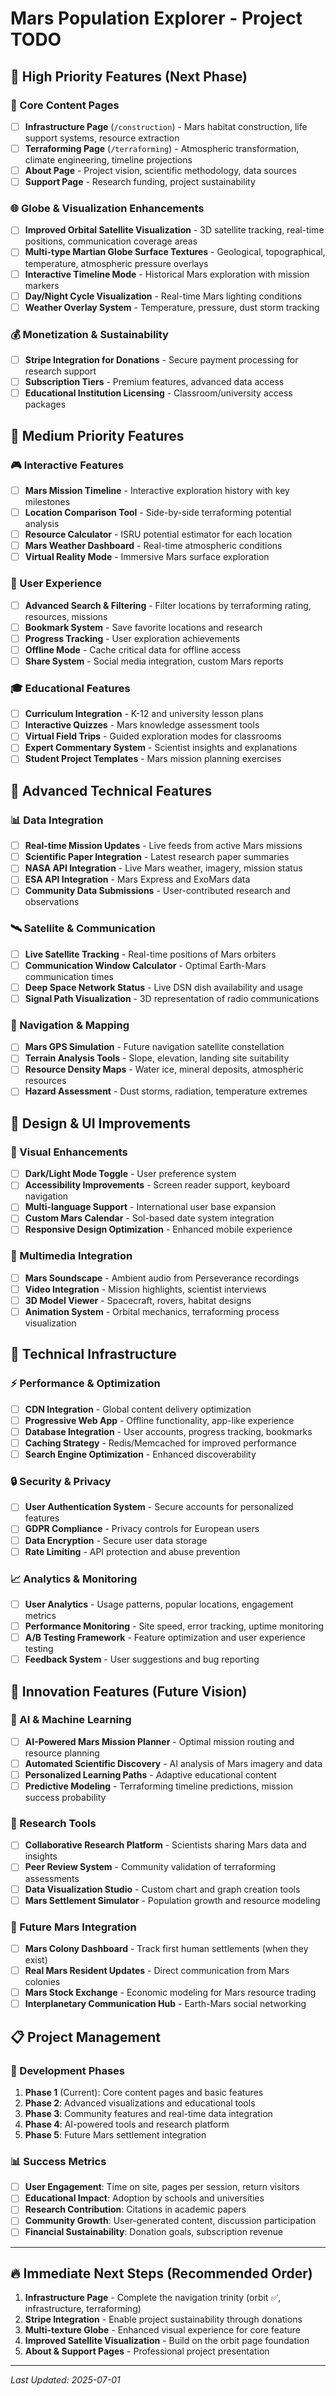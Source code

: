 # Mars Population Explorer - Project TODO

## 🚀 High Priority Features (Next Phase)

### 📄 Core Content Pages
- [ ] **Infrastructure Page** (`/construction`) - Mars habitat construction, life support systems, resource extraction
- [ ] **Terraforming Page** (`/terraforming`) - Atmospheric transformation, climate engineering, timeline projections
- [ ] **About Page** - Project vision, scientific methodology, data sources
- [ ] **Support Page** - Research funding, project sustainability

### 🌐 Globe & Visualization Enhancements
- [ ] **Improved Orbital Satellite Visualization** - 3D satellite tracking, real-time positions, communication coverage areas
- [ ] **Multi-type Martian Globe Surface Textures** - Geological, topographical, temperature, atmospheric pressure overlays
- [ ] **Interactive Timeline Mode** - Historical Mars exploration with mission markers
- [ ] **Day/Night Cycle Visualization** - Real-time Mars lighting conditions
- [ ] **Weather Overlay System** - Temperature, pressure, dust storm tracking

### 💰 Monetization & Sustainability
- [ ] **Stripe Integration for Donations** - Secure payment processing for research support
- [ ] **Subscription Tiers** - Premium features, advanced data access
- [ ] **Educational Institution Licensing** - Classroom/university access packages

## 🎯 Medium Priority Features

### 🎮 Interactive Features
- [ ] **Mars Mission Timeline** - Interactive exploration history with key milestones
- [ ] **Location Comparison Tool** - Side-by-side terraforming potential analysis
- [ ] **Resource Calculator** - ISRU potential estimator for each location
- [ ] **Mars Weather Dashboard** - Real-time atmospheric conditions
- [ ] **Virtual Reality Mode** - Immersive Mars surface exploration

### 📱 User Experience
- [ ] **Advanced Search & Filtering** - Filter locations by terraforming rating, resources, missions
- [ ] **Bookmark System** - Save favorite locations and research
- [ ] **Progress Tracking** - User exploration achievements
- [ ] **Offline Mode** - Cache critical data for offline access
- [ ] **Share System** - Social media integration, custom Mars reports

### 🎓 Educational Features
- [ ] **Curriculum Integration** - K-12 and university lesson plans
- [ ] **Interactive Quizzes** - Mars knowledge assessment tools
- [ ] **Virtual Field Trips** - Guided exploration modes for classrooms
- [ ] **Expert Commentary System** - Scientist insights and explanations
- [ ] **Student Project Templates** - Mars mission planning exercises

## 🔬 Advanced Technical Features

### 📊 Data Integration
- [ ] **Real-time Mission Updates** - Live feeds from active Mars missions
- [ ] **Scientific Paper Integration** - Latest research paper summaries
- [ ] **NASA API Integration** - Live Mars weather, imagery, mission status
- [ ] **ESA API Integration** - Mars Express and ExoMars data
- [ ] **Community Data Submissions** - User-contributed research and observations

### 🛰️ Satellite & Communication
- [ ] **Live Satellite Tracking** - Real-time positions of Mars orbiters
- [ ] **Communication Window Calculator** - Optimal Earth-Mars communication times
- [ ] **Deep Space Network Status** - Live DSN dish availability and usage
- [ ] **Signal Path Visualization** - 3D representation of radio communications

### 🧭 Navigation & Mapping
- [ ] **Mars GPS Simulation** - Future navigation satellite constellation
- [ ] **Terrain Analysis Tools** - Slope, elevation, landing site suitability
- [ ] **Resource Density Maps** - Water ice, mineral deposits, atmospheric resources
- [ ] **Hazard Assessment** - Dust storms, radiation, temperature extremes

## 🎨 Design & UI Improvements

### 🎨 Visual Enhancements
- [ ] **Dark/Light Mode Toggle** - User preference system
- [ ] **Accessibility Improvements** - Screen reader support, keyboard navigation
- [ ] **Multi-language Support** - International user base expansion
- [ ] **Custom Mars Calendar** - Sol-based date system integration
- [ ] **Responsive Design Optimization** - Enhanced mobile experience

### 🎵 Multimedia Integration
- [ ] **Mars Soundscape** - Ambient audio from Perseverance recordings
- [ ] **Video Integration** - Mission highlights, scientist interviews
- [ ] **3D Model Viewer** - Spacecraft, rovers, habitat designs
- [ ] **Animation System** - Orbital mechanics, terraforming process visualization

## 🔧 Technical Infrastructure

### ⚡ Performance & Optimization
- [ ] **CDN Integration** - Global content delivery optimization
- [ ] **Progressive Web App** - Offline functionality, app-like experience
- [ ] **Database Integration** - User accounts, progress tracking, bookmarks
- [ ] **Caching Strategy** - Redis/Memcached for improved performance
- [ ] **Search Engine Optimization** - Enhanced discoverability

### 🔒 Security & Privacy
- [ ] **User Authentication System** - Secure accounts for personalized features
- [ ] **GDPR Compliance** - Privacy controls for European users
- [ ] **Data Encryption** - Secure user data storage
- [ ] **Rate Limiting** - API protection and abuse prevention

### 📈 Analytics & Monitoring
- [ ] **User Analytics** - Usage patterns, popular locations, engagement metrics
- [ ] **Performance Monitoring** - Site speed, error tracking, uptime monitoring
- [ ] **A/B Testing Framework** - Feature optimization and user experience testing
- [ ] **Feedback System** - User suggestions and bug reporting

## 🌟 Innovation Features (Future Vision)

### 🤖 AI & Machine Learning
- [ ] **AI-Powered Mars Mission Planner** - Optimal mission routing and resource planning
- [ ] **Automated Scientific Discovery** - AI analysis of Mars imagery and data
- [ ] **Personalized Learning Paths** - Adaptive educational content
- [ ] **Predictive Modeling** - Terraforming timeline predictions, mission success probability

### 🔬 Research Tools
- [ ] **Collaborative Research Platform** - Scientists sharing Mars data and insights
- [ ] **Peer Review System** - Community validation of terraforming assessments
- [ ] **Data Visualization Studio** - Custom chart and graph creation tools
- [ ] **Mars Settlement Simulator** - Population growth and resource modeling

### 🚀 Future Mars Integration
- [ ] **Mars Colony Dashboard** - Track first human settlements (when they exist)
- [ ] **Real Mars Resident Updates** - Direct communication from Mars colonies
- [ ] **Mars Stock Exchange** - Economic modeling for Mars resource trading
- [ ] **Interplanetary Communication Hub** - Earth-Mars social networking

## 📋 Project Management

### 🎯 Development Phases
1. **Phase 1** (Current): Core content pages and basic features
2. **Phase 2**: Advanced visualizations and educational tools
3. **Phase 3**: Community features and real-time data integration
4. **Phase 4**: AI-powered tools and research platform
5. **Phase 5**: Future Mars settlement integration

### 📊 Success Metrics
- [ ] **User Engagement**: Time on site, pages per session, return visitors
- [ ] **Educational Impact**: Adoption by schools and universities
- [ ] **Research Contribution**: Citations in academic papers
- [ ] **Community Growth**: User-generated content, discussion participation
- [ ] **Financial Sustainability**: Donation goals, subscription revenue

---

## 🔥 Immediate Next Steps (Recommended Order)

1. **Infrastructure Page** - Complete the navigation trinity (orbit ✅, infrastructure, terraforming)
2. **Stripe Integration** - Enable project sustainability through donations
3. **Multi-texture Globe** - Enhanced visual experience for core feature
4. **Improved Satellite Visualization** - Build on the orbit page foundation
5. **About & Support Pages** - Professional project presentation

---

*Last Updated: 2025-07-01*